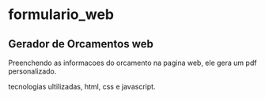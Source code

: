 # formulario_web

## Gerador de Orcamentos web

Preenchendo as informacoes do orcamento na pagina web, ele gera um pdf personalizado.

tecnologias ultilizadas, html, css e javascript.
